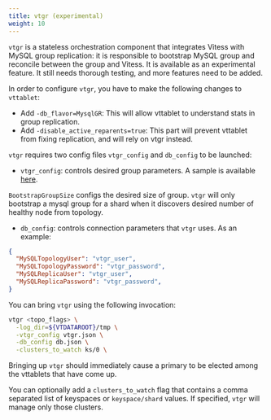 ```yaml
---
title: vtgr (experimental)
weight: 10
---
```


`vtgr` is a stateless orchestration component that integrates Vitess with MySQL group replication: it is responsible to bootstrap MySQL group and reconcile between the group and Vitess. It is available as an experimental feature. It still needs thorough testing, and more features need to be added.

In order to configure `vtgr`, you have to make the following changes to `vttablet`:

* Add `-db_flavor=MysqlGR`: This will allow vttablet to understand stats in group replication.
* Add `-disable_active_reparents=true`: This part will prevent vttablet from fixing replication, and will rely on vtgr instead.

`vtgr` requires two config files `vtgr_config` and `db_config` to be launched:

* `vtgr_config`: controls desired group parameters. A sample is available [here](https://github.com/vitessio/vitess/blob/main/go/vt/vtgr/config/vtgr_config.json).

`BootstrapGroupSize` configs the desired size of group. `vtgr` will only bootstrap a mysql group for a shard when it discovers desired number of healthy node from topology.

* `db_config`: controls connection parameters that `vtgr` uses. As an example:

```json
{
  "MySQLTopologyUser": "vtgr_user",
  "MySQLTopologyPassword": "vtgr_password",
  "MySQLReplicaUser": "vtgr_user",
  "MySQLReplicaPassword": "vtgr_password",
}
```

You can bring `vtgr` using the following invocation:

```sh
vtgr <topo_flags> \
  -log_dir=${VTDATAROOT}/tmp \
  -vtgr_config vtgr.json \
  -db_config db.json \
  -clusters_to_watch ks/0 \
 ```

Bringing up `vtgr` should immediately cause a primary to be elected among the vttablets that have come up.

You can optionally add a `clusters_to_watch` flag that contains a comma separated list of keyspaces or `keyspace/shard` values. If specified, `vtgr` will manage only those clusters.
